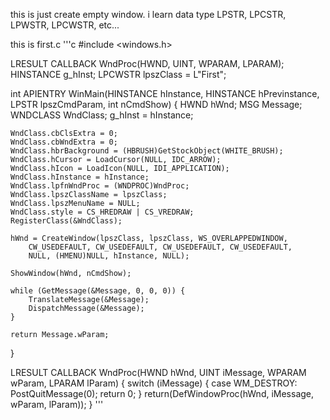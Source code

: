 this is just create empty window.
i learn data type LPSTR, LPCSTR, LPWSTR, LPCWSTR, etc...


this is first.c
'''c
#include <windows.h>

LRESULT CALLBACK WndProc(HWND, UINT, WPARAM, LPARAM);
HINSTANCE g_hInst;
LPCWSTR lpszClass = L"First";

int APIENTRY WinMain(HINSTANCE hInstance, HINSTANCE hPrevinstance,
	LPSTR lpszCmdParam, int nCmdShow) {
	HWND hWnd;
	MSG Message;
	WNDCLASS WndClass;
	g_hInst = hInstance;

	WndClass.cbClsExtra = 0;
	WndClass.cbWndExtra = 0;
	WndClass.hbrBackground = (HBRUSH)GetStockObject(WHITE_BRUSH);
	WndClass.hCursor = LoadCursor(NULL, IDC_ARROW);
	WndClass.hIcon = LoadIcon(NULL, IDI_APPLICATION);
	WndClass.hInstance = hInstance;
	WndClass.lpfnWndProc = (WNDPROC)WndProc;
	WndClass.lpszClassName = lpszClass;
	WndClass.lpszMenuName = NULL;
	WndClass.style = CS_HREDRAW | CS_VREDRAW;
	RegisterClass(&WndClass);

	hWnd = CreateWindow(lpszClass, lpszClass, WS_OVERLAPPEDWINDOW,
		CW_USEDEFAULT, CW_USEDEFAULT, CW_USEDEFAULT, CW_USEDEFAULT,
		NULL, (HMENU)NULL, hInstance, NULL);

	ShowWindow(hWnd, nCmdShow);

	while (GetMessage(&Message, 0, 0, 0)) {
		TranslateMessage(&Message);
		DispatchMessage(&Message);
	}

	return Message.wParam;
}

LRESULT CALLBACK WndProc(HWND hWnd, UINT iMessage, WPARAM wParam,
	LPARAM lParam) {
	switch (iMessage) {
	case WM_DESTROY:
		PostQuitMessage(0);
		return 0;
	}
	return(DefWindowProc(hWnd, iMessage, wParam, lParam));
}
'''
